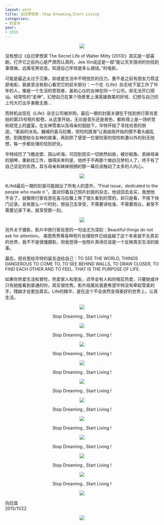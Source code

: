 ```yaml
---
layout: post
title: 白日梦想家：Stop Dreaming,Start Living
categories:
- 影音书
year:
- 2015
---
```

<center><img src="http://i.imgur.com/Fk2cxiM.jpg"/></center>

没有想过《白日梦想家 The Secret Life of Walter Mitty (2013)》其实是一部喜剧，打开它之前内心是严肃而认真的，Jee Xin说这是一部“能让天天很闲的你找到事情做，远离宅男状态。知道自己年轻是多么值钱。”的电影。

可能是最近太过于沉重，抑或是生活中不明觉厉的压力，要不是之前有朋友力荐这部电影，我甚至没有耐心看完它的前半部分：一个在《Life》杂志地下室工作了16年的人，像是一个生活的旁观者，虽和心仪的女神在同一个公司，却无法开口搭讪。经常性的“走神”，幻想自己在某个场景里上演英雄救美的好戏、幻想与自己的上司大打出手勇敢无畏...

而转机出现在《Life》杂志公司被并购，最后一期的封面关键在于找到旅行家肖恩拍的第25号相片胶卷。从这里开始，无论是音乐还是景色，都称得上是一场听觉和视觉上的盛宴。在女神雪柔以及母亲的鼓励下，华特开始了寻找肖恩的旅途。“美丽的冰岛，巍峨的喜马拉雅，惊险的跳海”让我由刚开始的摸不着头脑乱想，到猜想他与女神的故事，再到除了感受一位冒险家的惊险刺激以外的别无他想，每一步都处理的恰到好处。

华特经历了飞檐走壁、探山听海，可回到现实一切依然如故，被炒鱿鱼、卖掉母亲的钢琴，重新找工作，值得庆幸的是，他终于不再那个做白日梦的人了，终于有了自己坚定的东西，其与母亲和妹妹相拥的那一幕应该触动了太多的人内心。

<center><img src="http://i.imgur.com/F97Fq4z.jpg"/></center>

《Life》最后一期的封面可能超出了所有人的意外，“Final issue，dedicated to the people who made it ”。面对印着自己照片封面的杂志，他说回去会买，我想他不会了，就像旅行家肖恩在喜马拉雅上等了很久看到的雪豹，却只是看，不按下快门记录。总有那么一个时刻，想自己去享受，不需要讲给谁，不需要观众，甚至不需要记录下来，就享受那一刻。

<center><img src="http://i.imgur.com/sOlcMXg.jpg"/></center>

另外关于摄影，影片中旅行家肖恩的一句话尤为深刻：Beautiful things do not ask for attention。 美图秀秀等各种照片处理软件已经逾越了这个本来就不太真实的世界，我不不是很懂摄影，但我觉得一张照片真谛应该是一个反映真实生活的故事。

最后，把肖恩给华特的留言送给自己：TO SEE THE WORLD, THINGS DANGEROUS TO COME TO, TO SEE BEHIND WALLS, TO DRAW CLOSER, TO FIND EACH OTHER AND TO FEEL. THAT IS THE PURPOSE OF LIFE.

如果你热爱生活和冒险，热爱家人和朋友，迟早会有人和你相互热爱，只要她或许只有她能看到普通的你，其实很优秀。影片结尾处我更希望华特没有牵起雪柔的手，残缺才会更加真实。Life的精华，是在这个不会突然变得美好的世界上，认真生活。

<center>

<img src="http://i12.tietuku.com/75df5ba12cfd3985.jpg"/>

Stop Dreaming , Start Living !

<img src="http://i12.tietuku.com/998854071ac448e7.jpg"/>

Stop Dreaming , Start Living !

<img src="http://i12.tietuku.com/17e14328ae358f2d.jpg"/>

Stop Dreaming , Start Living !

<img src="http://i12.tietuku.com/25b884eb5ddd46f1.jpg"/>

Stop Dreaming , Start Living !

<img src="http://i12.tietuku.com/c774f24b752d0712.jpg"/>

Stop Dreaming , Start Living !

<img src="http://i12.tietuku.com/c0f097d127e3f8bc.jpg"/>

Stop Dreaming , Start Living !

<img src="http://i12.tietuku.com/f55db3dd74457ebe.jpg"/>

Stop Dreaming , Start Living !

<img src="http://i12.tietuku.com/1de0dbd4ae321506.jpg"/>

Stop Dreaming , Start Living !

<img src="http://i12.tietuku.com/623939a1a8acd31a.jpg"/>

Stop Dreaming , Start Living !

<img src="http://i12.tietuku.com/6e62299f7f32f9c8.jpg"/>

Stop Dreaming , Start Living !

<img src="http://i12.tietuku.com/38a7aaa7bb9a6cab.jpg"/>

</center>

向应昌<br>
2015/11/22

<center><img src="http://i.imgur.com/v85NzKV.jpg"></center>